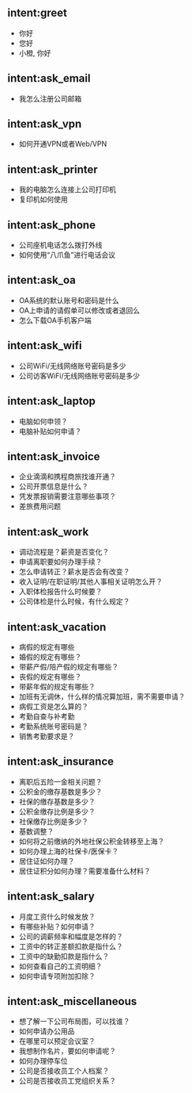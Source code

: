 ## intent:greet
- 你好
- 您好
- 小橙, 你好

## intent:ask_email
- 我怎么注册公司邮箱

## intent:ask_vpn
- 如何开通VPN或者Web/VPN

## intent:ask_printer
- 我的电脑怎么连接上公司打印机
- 复印机如何使用

## intent:ask_phone
- 公司座机电话怎么拨打外线
- 如何使用“八爪鱼”进行电话会议

## intent:ask_oa
- OA系统的默认账号和密码是什么
- OA上申请的请假单可以修改或者退回么
- 怎么下载OA手机客户端

## intent:ask_wifi
- 公司WiFi/无线网络账号密码是多少
- 公司访客WiFi/无线网络账号密码是多少

## intent:ask_laptop
- 电脑如何申领？
- 电脑补贴如何申请？

## intent:ask_invoice
- 企业滴滴和携程商旅找谁开通？
- 公司开票信息是什么？
- 凭发票报销需要注意哪些事项？
- 差旅费用问题

## intent:ask_work
- 调动流程是？薪资是否变化？
- 申请离职要如何办理手续？
- 怎么申请转正？薪水是否会有改变？
- 收入证明/在职证明/其他人事相关证明怎么开？
- 入职体检报告什么时候要？
- 公司体检是什么时候，有什么规定？

## intent:ask_vacation
- 病假的规定有哪些
- 婚假的规定有哪些？
- 带薪产假/陪产假的规定有哪些？
- 丧假的规定有哪些？
- 带薪年假的规定有哪些？
- 加班有无调休，什么样的情况算加班，需不需要申请？
- 病假工资是怎么算的？
- 考勤自查与补考勤
- 考勤系统账号密码是？
- 销售考勤要求是？

## intent:ask_insurance
- 离职后五险一金相关问题？
- 公积金的缴存基数是多少？
- 社保的缴存基数是多少？
- 公积金缴存比例是多少？
- 社保缴存比例是多少？
- 基数调整？
- 如何将之前缴纳的外地社保公积金转移至上海？
- 如何办理上海的社保卡/医保卡？
- 居住证如何办理？
- 居住证积分如何办理？需要准备什么材料？

## intent:ask_salary
- 月度工资什么时候发放？
- 有哪些补贴？如何申请？
- 公司的调薪频率和幅度是怎样的？
- 工资中的转正差额扣款是指什么？
- 工资中的缺勤扣款是指什么？
- 如何查看自己的工资明细？
- 如何申请专项附加扣除？

## intent:ask_miscellaneous
- 想了解一下公司布局图，可以找谁？
- 如何申请办公用品
- 在哪里可以预定会议室？
- 我想制作名片，要如何申请呢？
- 如何办理停车位
- 公司是否接收员工个人档案？
- 公司是否接收员工党组织关系？


